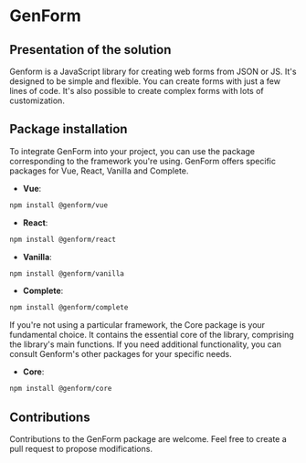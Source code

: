 # GenForm

## Presentation of the solution

Genform is a JavaScript library for creating web forms from JSON or JS. It's designed to be simple and flexible. You can create forms with just a few lines of code. It's also possible to create complex forms with lots of customization.

## Package installation

To integrate GenForm into your project, you can use the package corresponding to the framework you're using. GenForm offers specific packages for Vue, React, Vanilla and Complete.

- **Vue**:

```bash
npm install @genform/vue
```

- **React**:

```bash
npm install @genform/react
```

- **Vanilla**:

```bash
npm install @genform/vanilla
```

- **Complete**:

```bash
npm install @genform/complete
```

If you're not using a particular framework, the Core package is your fundamental choice. It contains the essential core of the library, comprising the library's main functions.
If you need additional functionality, you can consult Genform's other packages for your specific needs.

- **Core**:

```bash
npm install @genform/core
```

## Contributions

Contributions to the GenForm package are welcome. Feel free to create a pull request to propose modifications.
